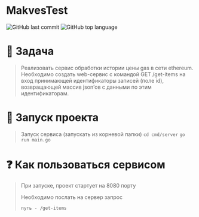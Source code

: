 # MakvesTest

![GitHub last commit](https://img.shields.io/github/last-commit/burmatovdd/MakvesTest?style=flat-square)
![GitHub top language](https://img.shields.io/github/languages/top/burmatovdd/MakvesTest?style=flat-square)

# :memo: Задача
> Реализовать сервис обработки истории цены gas в сети ethereum.
> Необходимо создать web-сервис с командой GET  /get-items на вход принимающей идентификаторы записей (поле id), 
> возвращающей массив json’ов c данными по этим идентификаторам.

# :rocket: Запуск проекта
> Запуск сервиса (запускать из корневой папки)
> `cd cmd/server`
> `go run main.go`

# :question: Как пользоваться сервисом
> При запуске, проект стартует на 8080 порту
>
> Необходимо послать на сервер запрос 
>
> `путь - /get-items`

